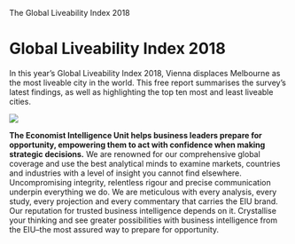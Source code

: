 The Global Liveability Index 2018

# Global Liveability Index 2018

In this year’s Global Liveability Index 2018, Vienna displaces Melbourne as the most liveable city in the world. This free report summarises the survey’s latest findings, as well as highlighting the top ten most and least liveable cities.

![](../_resources/f3a0688bec6ef1fadbc15eb070eeac3d.png)

**The Economist Intelligence Unit helps business leaders prepare for opportunity, empowering them to act with confidence when making strategic decisions.** We are renowned for our comprehensive global coverage and use the best analytical minds to examine markets, countries and industries with a level of insight you cannot find elsewhere. Uncompromising integrity, relentless rigour and precise communication underpin everything we do. We are meticulous with every analysis, every study, every projection and every commentary that carries the EIU brand. Our reputation for trusted business intelligence depends on it. Crystallise your thinking and see greater possibilities with business intelligence from the EIU–the most assured way to prepare for opportunity.